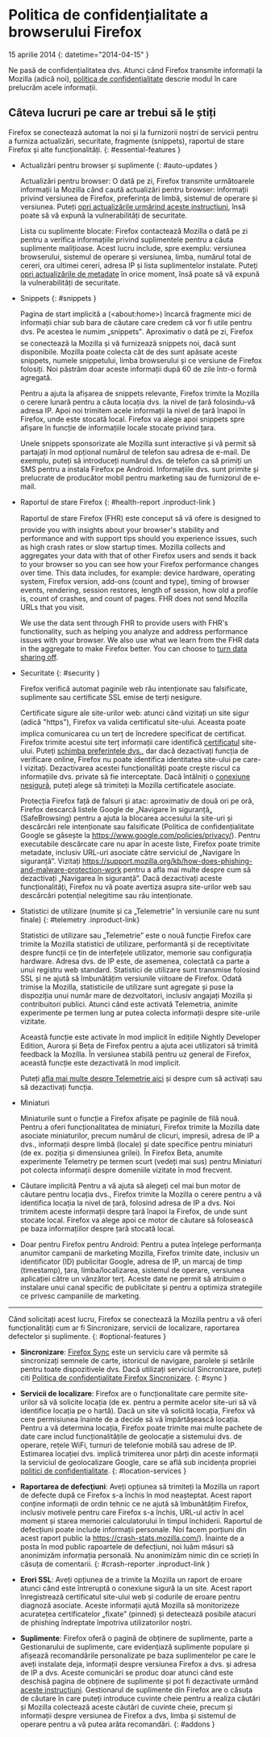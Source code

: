 # Politica de confidențialitate a browserului Firefox

15 aprilie 2014
{: datetime="2014-04-15" }

Ne pasă de confidențialitatea dvs. Atunci când Firefox transmite informații la Mozilla (adică noi), [politica de confidențialitate](https://www.mozilla.org/privacy/) descrie modul în care prelucrăm acele informații.

## Câteva lucruri pe care ar trebui să le știți

Firefox se conectează automat la noi și la furnizorii noștri de servicii pentru a furniza actualizări, securitate, fragmente (snippets), raportul de stare Firefox și alte funcționalități.
{: #essential-features }

* Actualizări pentru browser și suplimente
  {: #auto-updates }

	Actualizări pentru browser: O dată pe zi, Firefox transmite următoarele informații la Mozilla când caută actualizări pentru browser: informații privind versiunea de Firefox, preferința de limbă, sistemul de operare și versiunea. Puteți [opri actualizările urmărind aceste instrucțiuni](https://support.mozilla.org/kb/how-stop-firefox-automatically-making-connections#w_auto-update-checking), însă poate să vă expună la vulnerabilități de securitate.

	Lista cu suplimente blocate: Firefox contactează Mozilla o dată pe zi pentru a verifica informațiile privind suplimentele pentru a căuta suplimente malițioase. Acest lucru include, spre exemplu: versiunea browserului, sistemul de operare și versiunea, limba, numărul total de cereri, ora ultimei cereri, adresa IP și lista suplimentelor instalate. Puteți [opri actualizările de metadate](https://blog.mozilla.org/addons/how-to-opt-out-of-add-on-metadata-updates/) în orice moment, însă poate să vă expună la vulnerabilități de securitate.

* Snippets
  {: #snippets }

	Pagina de start implicită a (&lt;about:home&gt;) încarcă fragmente mici de informații chiar sub bara de căutare care credem că vor fi utile pentru dvs. Pe acestea le numim „snippets”. Aproximativ o dată pe zi, Firefox se conectează la Mozilla și vă furnizează snippets noi, dacă sunt disponibile. Mozilla poate colecta cât de des sunt apăsate aceste snippets, numele snippetului, limba browserului și ce versiune de Firefox folosiți. Noi păstrăm doar aceste informații după 60 de zile într-o formă agregată.

	Pentru a ajuta la afișarea de snippets relevante, Firefox trimite la Mozilla o cerere lunară pentru a căuta locația dvs. la nivel de țară folosindu-vă adresa IP. Apoi noi trimitem acele informații la nivel de țară înapoi în Firefox, unde este stocată local.  Firefox va alege apoi snippets spre afișare în funcție de informațiile locale stocate privind țara.
	
	Unele snippets sponsorizate ale Mozilla sunt interactive și vă permit să partajați în mod opțional numărul de telefon sau adresa de e-mail. De exemplu, puteți să introduceți numărul dvs. de telefon ca să primiți un SMS pentru a instala Firefox pe Android. Informațiile dvs. sunt primite și prelucrate de producător mobil pentru marketing sau de furnizorul de e-mail.

* Raportul de stare Firefox
  {: #health-report .inproduct-link } 

	Raportul de stare Firefox (FHR) este conceput să vă ofere is designed to provide you with insights about your browser's stability and performance and with support tips should you experience issues, such as high crash rates or slow startup times. Mozilla collects and aggregates your data with that of other Firefox users and sends it back to your browser so you can see how your Firefox performance changes over time. This data includes, for example: device hardware, operating system, Firefox version, add-ons (count and type), timing of browser events, rendering, session restores, length of session, how old a profile is, count of crashes, and count of pages. FHR does not send Mozilla URLs that you visit.

	We use the data sent through FHR to provide users with FHR's functionality, such as helping you analyze and address performance issues with your browser. We also use what we learn from the FHR data in the aggregate to make Firefox better. You can choose to [turn data sharing off](https://support.mozilla.org/kb/firefox-health-report-understand-your-browser-perf#w_how-to-turn-data-sharing-on-or-off).

* Securitate
  {: #security }

	Firefox verifică automat paginile web rău intenționate sau falsificate, suplimente sau certificate SSL emise de terți nesigure.

	Certificate sigure ale site-urilor web: atunci când vizitați un site sigur (adică "https"), Firefox va valida certificatul site-ului. Aceasta poate implica comunicarea cu un terț de încredere specificat de certificat. Firefox trimite acestui site terț informații care identifică [certificatul](https://support.mozilla.org/kb/secure-website-certificate) site-ului. Puteți [schimba preferințele dvs.](https://support.mozilla.org/kb/advanced-settings-browsing-network-updates-encryption#w_certificates-tab), dar dacă dezactivați funcția de verificare online, Firefox nu poate identifica identitatea site-ului pe care-l vizitați. Dezactivarea acestei funcționalități poate crește riscul ca informațiile dvs. private să fie interceptate. Dacă întâlniți o [conexiune nesigură](https://support.mozilla.org/kb/connection-untrusted-error-message), puteți alege să trimiteți la Mozilla certificatele asociate.

	Protecția Firefox față de falsuri și atac: aproximativ de două ori pe oră, Firefox descarcă listele Google de „Navigare în siguranță„ (SafeBrowsing) pentru a ajuta la blocarea accesului la site-uri și descărcări rele intenționate sau falsificate (Politica de confidențialitate Google se găsește la <https://www.google.com/policies/privacy/>). Pentru executabile descărcate care nu apar în aceste liste, Firefox poate trimite metadate, inclusiv URL-uri asociate către serviciul de „Navigare în siguranță”. Vizitați <https://support.mozilla.org/kb/how-does-phishing-and-malware-protection-work> pentru a afla mai multe despre cum să dezactivați „Navigarea în siguranță”. Dacă dezactivați aceste funcționalități, Firefox nu vă poate avertiza asupra site-urilor web sau descărcări potențial nelegitime sau rău intenționate.

* Statistici de utilizare (numite și ca „Telemetrie” în versiunile care nu sunt finale)
  {: #telemetry .inproduct-link}

	Statistici de utilizare sau „Telemetrie” este o nouă funcție Firefox care trimite la Mozilla statistici de utilizare, performantă și de receptivitate despre funcții ce țin de interfețele utilizator, memorie sau configurația hardware. Adresa dvs. de IP este, de asemenea, colectată ca parte a unui registru web standard. Statistici de utilizare sunt transmise folosind SSL și ne ajută să îmbunătățim versiunile viitoare de Firefox. Odată trimise la Mozilla, statisticile de utilizare sunt agregate și puse la dispoziția unui număr mare de dezvoltatori, inclusiv angajați Mozilla și contribuitori publici. Atunci când este activată Telemetria, animite experimente pe termen lung ar putea colecta informații despre site-urile vizitate.

	Această funcție este activate în mod implicit în edițiile Nightly Developer Edition, Aurora și Beta de Firefox pentru a ajuta acei utilizatori să trimită feedback la Mozilla. În versiunea stabilă pentru uz general de Firefox, această funcție este dezactivată în mod implicit.

	Puteți [afla mai multe despre Telemetrie aici](https://support.mozilla.org/kb/send-performance-data-improve-firefox) și despre cum să activați sau să dezactivați funcția.

* Miniaturi 

	Miniaturile sunt o funcție a Firefox afișate pe paginile de filă nouă. Pentru a oferi funcționalitatea de miniaturi, Firefox trimite la Mozilla date asociate miniaturilor, precum numărul de clicuri, impresii, adresa de IP a dvs., informații despre limbă (locale) și date specifice pentru miniaturi (de ex. poziția și dimensiunea grilei). În Firefox Beta, anumite experimente Telemetry pe termen scurt (vedeți mai sus) pentru Miniaturi pot colecta informații despre domeniile vizitate în mod frecvent.
	
* Căutare implicită
	Pentru a vă ajuta să alegeți cel mai bun motor de căutare pentru locația dvs., Firefox trimite la Mozilla o cerere pentru a vă identifica locația la nivel de țară, folosind adresa de IP a dvs. Noi trimitem aceste informații despre țară înapoi la Firefox, de unde sunt stocate local. Firefox va alege apoi ce motor de căutare să folosească pe baza informațiilor despre țară stocată local.

* Doar pentru Firefox pentru Android:
Pentru a putea înțelege performanța anumitor campanii de marketing Mozilla, Firefox trimite date, inclusiv un identificator (ID) publicitar Google, adresa de IP, un marcaj de timp (timestamp), țara, limba/localizarea, sistemul de operare, versiunea aplicației către un vânzător terț. Aceste date ne permit să atribuim o instalare unui canal specific de publicitate și pentru a optimiza strategiile ce privesc campaniile de marketing.

---------------------------------------

Când solicitați acest lucru, Firefox se conectează la Mozilla pentru a vă oferi funcționalități cum ar fi Sincronizare, servicii de localizare, raportarea defectelor și suplimente.
{: #optional-features }

* **Sincronizare**: [Firefox Sync](https://www.mozilla.org/firefox/sync/) este un serviciu care vă permite să sincronizați semnele de carte, istoricul de navigare, parolele și setările pentru toate dispozitivele dvs. Dacă utilizați serviciul Sincronizare, puteți citi [Politica de confidențialitate Firefox Sincronizare](https://services.mozilla.com/privacy-policy/).
{: #sync }

* **Servicii de localizare**: Firefox are o funcționalitate care permite site-urilor să vă solicite locația (de ex. pentru a permite acelor site-uri să vă identifice locația pe o hartă). Dacă un site vă solicită locația, Firefox vă cere permisiunea înainte de a decide să vă împărtășească locația. Pentru a vă determina locația, Firefox poate trimite mai multe pachete de date care includ funcționalitățile de geolocație a sistemului dvs. de operare, rețele WiFi, turnuri de telefonie mobilă sau adrese de IP. Estimarea locației dvs. implică trimiterea unor părți din aceste informații la serviciul de geolocalizare Google, care se află sub incidența propriei [politici de confidențialitate](https://www.google.com/privacy/lsf.html).
{: #location-services }

* **Raportarea de defecţiuni**: Aveți opțiunea să trimiteți la Mozilla un raport de defecte după ce Firefox s-a închis în mod neașteptat. Acest raport conține informații de ordin tehnic ce ne ajută să îmbunătățim Firefox, inclusiv motivele pentru care Firefox s-a închis, URL-ul activ în acel moment și starea memoriei calculatorului în timpul închiderii. Raportul de defecțiuni poate include informații personale. Noi facem porțiuni din acest raport public la <https://crash-stats.mozilla.com/>). Înainte de a posta în mod public rapoartele de defecțiuni, noi luăm măsuri să anonimizăm informația personală. Nu anonimizăm nimic din ce scrieți în căsuța de comentarii.
{: #crash-reporter .inproduct-link }

* **Erori SSL**: Aveți opțiunea de a trimite la Mozilla un raport de eroare atunci când este întreruptă o conexiune sigură la un site. Acest raport înregistrează certificatul site-ului web și codurile de eroare pentru diagnoză asociate. Aceste informații ajută Mozilla să monitorizeze acuratețea certificatelor „fixate” (pinned) și detectează posibile atacuri de phishing îndreptate împotriva utilizatorilor noștri.

* **Suplimente**: Firefox oferă o pagină de obținere de suplimente, parte a Gestionarului de suplimente, care evidențiază suplimente populare și afișează recomandările personalizate pe baza suplimentelor pe care le aveți instalate deja, informații despre versiunea Firefox a dvs. și adresa de IP a dvs. Aceste comunicări se produc doar atunci când este deschisă pagina de obținere de suplimente și pot fi dezactivate urmând [aceste instrucțiuni](https://blog.mozilla.org/addons/how-to-opt-out-of-add-on-metadata-updates/). Gestionarul de suplimente din Firefox are o căsuța de căutare în care puteți introduce cuvinte cheie pentru a realiza căutări și Mozilla colectează aceste căutări de cuvinte cheie, precum și informații despre versiunea de Firefox a dvs, limba și sistemul de operare pentru a vă putea arăta recomandări.
{: #addons }
